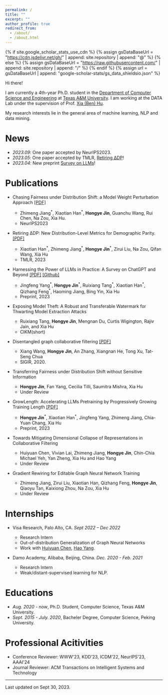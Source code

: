 ```yaml
---
permalink: /
title: ""
excerpt: ""
author_profile: true
redirect_from: 
  - /about/
  - /about.html
---
```


{% if site.google_scholar_stats_use_cdn %}
{% assign gsDataBaseUrl = "https://cdn.jsdelivr.net/gh/" | append: site.repository | append: "@" %}
{% else %}
{% assign gsDataBaseUrl = "https://raw.githubusercontent.com/" | append: site.repository | append: "/" %}
{% endif %}
{% assign url = gsDataBaseUrl | append: "google-scholar-stats/gs_data_shieldsio.json" %}

<span class='anchor' id='about-me'></span>

Hi there!

I am currently a 4th-year Ph.D. student in the <a href="https://engineering.tamu.edu/cse/index.html" target="_blank">Department of Computer Science and Engineering</a> at <a href="https://www.tamu.edu" target="_blank">Texas A&M University</a>. I am working at the DATA Lab under the supervision of Prof. <a href="https://cs.rice.edu/~xh37/index.html" target="_blank">Xia (Ben) Hu</a>.

My research interests lie in the general area of machine learning, NLP and data mining.

# News
- *2023.09*: One paper accepted by NeurIPS2023.
- *2023.05*: One paper accepted by TMLR, [Retiring ∆DP](https://openreview.net/forum?id=LjDFIWWVVa)!
- *2023.04*: New preprint [Survey on LLMs](https://arxiv.org/abs/2304.13712)!

<!-- My research interest includes neural machine translation and computer vision. I have published more than 100 papers at the top international AI conferences with total <a href='https://scholar.google.com/citations?user=DhtAFkwAAAAJ'>google scholar citations <strong><span id='total_cit'>260000+</span></strong></a> (You can also use google scholar badge <a href='https://scholar.google.com/citations?user=DhtAFkwAAAAJ'><img src="https://img.shields.io/endpoint?url={{ url | url_encode }}&logo=Google%20Scholar&labelColor=f6f6f6&color=9cf&style=flat&label=citations"></a>). -->


<!-- # News
- *2023.05*: One paper accepted by TMLR, [Retiring ∆DP](https://openreview.net/forum?id=LjDFIWWVVa)! -->
<!-- - *2023.05*: Thrilled to start my internship at Amazon. -->
<!-- - *2023.04*: New preprint [Survey on LLMs](https://arxiv.org/abs/2304.13712)! -->

<!-- # Selected Publications  -->

<!-- <div class='paper-box'><div class='paper-box-image'><div><div class="badge">CVPR 2016</div><img src='../images/500x300.png' alt="sym" width="100%"></div></div>
<div class='paper-box-text' markdown="1">

[Deep Residual Learning for Image Recognition](https://openaccess.thecvf.com/content_cvpr_2016/papers/He_Deep_Residual_Learning_CVPR_2016_paper.pdf)

**Kaiming He**, Xiangyu Zhang, Shaoqing Ren, Jian Sun

[**Project**](https://scholar.google.com/citations?view_op=view_citation&hl=zh-CN&user=DhtAFkwAAAAJ&citation_for_view=DhtAFkwAAAAJ:ALROH1vI_8AC) <strong><span class='show_paper_citations' data='DhtAFkwAAAAJ:ALROH1vI_8AC'></span></strong>
- Lorem ipsum dolor sit amet, consectetur adipiscing elit. Vivamus ornare aliquet ipsum, ac tempus justo dapibus sit amet. 
</div>
</div> -->


# Publications 

<!-- - [**Preprint**] [G-Mixup: Graph Augmentation for Graph Classification](https://arxiv.org/pdf/2202.07179.pdf). **Xiaotian Han**, Zhimeng Jiang, Ninghao Liu, Xia Hu.
- [**TheWebConf2022**] [Geometric Graph Representation Learning via Maximizing Rate Reduction](https://doi.org/10.1145/3485447.3512170). **Xiaotian Han**, Zhimeng Jiang, Ninghao Liu, Qingquan Song, Jundong Li, Xia Hu. [slides](/files/WWW2022_slides.pdf)
- [**Recsys2020**] [AutoRec: An Automated Recommender System]() (Demo). Ting-Hsiang Wang, Qingquan Song, **Xiaotian Han**, Zirui Liu, Jin Haifeng, Xia Hu. [code](https://github.com/datamllab/AutoRec)
- [**AAAI2020**] [FlowScope: Spotting Money Laundering Based on Graphs](). Xiangfeng Li, Shenghua Liu, Zifeng Li, **Xiaotian Han**, Chuan Shi, Bryan Hooi, He Huang, Xueqi Cheng.
- [**World Wide Web 2020**] [Embedding geographic information for anomalous trajectory detection](). Ding Xiao, Li Song, Ruijia Wang, **Xiaotian Han**, Yanan Cai, Chuan Shi.
- [**KDD2019**] [Metapath-guided heterogeneous graph neural network for intent recommendation](). Shaohua Fan, Junxiong Zhu, **Xiaotian Han**, Chuan Shi, Linmei Hu, Biyu Ma, Yongliang Li.
- [**TKDE2019**] [Deep collaborative filtering with multi-aspect information in heterogeneous networks](). Chuan Shi, **Xiaotian Han**, Li Song, Xiao Wang, Senzhang Wang, Junping Du, Philip, S Yu.
- [**IJCAI2018**] [Aspect-Level Deep Collaborative Filtering via Heterogeneous Information Networks](https://www.ijcai.org/proceedings/2018/0471.pdf). **Xiaotian Han**, Chuan Shi, Senzhang Wang, S Yu Philip, Li Song. [code](https://github.com/ahxt/NeuACF)
- [**APWeb-WAIM2018**] [Representation learning with depth and breadth for recommendation using multi-view data](http://www.shichuan.org/doc/57.pdf). **Xiaotian Han**, Chuan Shi, Lei Zheng, S Yu Philip, Jianxin Li, Yuanfu Lu. 
- [**ADMA2018**][Anomalous Trajectory Detection Using Recurrent Neural Network](http://shichuan.org/doc/60.pdf). Li Song, Ruijia Wang, Ding Xiao, **Xiaotian Han**, Yanan Cai, Chuan Shi. (<span style="color:red">Best paper award</span>) -->
<!-- - [****][](). -->
- Chasing Fairness under Distribution Shift: a Model Weight Perturbation Approach [[PDF]](https://arxiv.org/pdf/2303.03300.pdf)
  - Zhimeng Jiang<sup>\*</sup>, Xiaotian Han<sup>\*</sup>, **Hongye Jin**, Guanchu Wang, Rui Chen, Na Zou, Xia Hu.
  - NeurIPS2023

- Retiring ∆DP: New Distribution-Level Metrics for Demographic Parity. [[PDF]](https://arxiv.org/pdf/2301.13443.pdf)
  - Xiaotian Han<sup>\*</sup>, Zhimeng Jiang<sup>\*</sup>, **Hongye Jin**<sup>\*</sup>, Zirui Liu, Na Zou, Qifan Wang, Xia Hu 
  - TMLR, 2023

- Harnessing the Power of LLMs in Practice: A Survey on ChatGPT and Beyond [[PDF]](https://arxiv.org/pdf/2304.13712.pdf)  [[Github]](https://github.com/Mooler0410/LLMsPracticalGuide) 
  - Jingfeng Yang<sup>\*</sup>, **Hongye Jin**<sup>\*</sup>, Ruixiang Tang<sup>\*</sup>, Xiaotian Han<sup>\*</sup>, Qizhang Feng<sup>\*</sup>, Haoming Jiang, Bing Yin, Xia Hu
  - Preprint, 2023

- Exposing Model Theft: A Robust and Transferable Watermark for Thwarting Model Extraction Attacks 
  - Ruixiang Tang, **Hongye Jin**, Mengnan Du, Curtis Wigington, Rajiv Jain, and Xia Hu 
  - CIKM(short)

- Disentangled graph collaborative filtering [[PDF]](https://arxiv.org/pdf/2007.01764.pdf)
  - Xiang Wang, **Hongye Jin**, An Zhang, Xiangnan He, Tong Xu, Tat-Seng Chua
  - SIGIR, 2020.

- Transferring Fairness under Distribution Shift without Sensitive Information
  - **Hongye Jin**, Fan Yang, Cecilia Tilli, Saumitra Mishra, Xia Hu
  - Under Review
  
- GrowLength: Accelerating LLMs Pretraining by Progressively Growing Training Length [[PDF]](https://arxiv.org/pdf/2310.00576.pdf)
  - **Hongye Jin**<sup>\*</sup>, Xiaotian Han<sup>\*</sup>, Jingfeng Yang, Zhimeng Jiang, Chia-Yuan Chang, Xia Hu
  - Preprint, 2023

- Towards Mitigating Dimensional Collapse of Representations in Collaborative Filtering 
  - Huiyuan Chen, Vivian Lai, Zhimeng Jiang, **Hongye Jin**, Chin-Chia Michael Yeh, Yan Zheng, Xia Hu and Hao Yang
  - Under Review

- Gradient Rewiring for Editable Graph Neural Network Training
  - Zhimeng Jiang, Zirui Liu, Xiaotian Han, Qizhang Feng, **Hongye Jin**, Qiaoyu Tan, Kaixiong Zhou, Na Zou, Xia Hu
  - Under Review





# Internships
- Visa Research, Palo Alto, CA.  *Sept 2022 – Dec 2022*
  - Research Intern
  - Out-of-distribution Generalization of Graph Neural Networks
  - Work with [Huiyuan Chen](https://scholar.google.com/citations?user=3T86-rYAAAAJ&hl=en), [Hao Yang](https://scholar.google.com/citations?hl=en&user=BUBXsWgAAAAJ).

- Damo Academy, Alibaba, Beijing, China. *Dec. 2020 - Feb. 2021*
  - Research Intern
  - Weak/distant-supervised learning for NLP. 


# Educations
- *Aug. 2020 - now*, Ph.D. Student, Computer Science, Texas A&M University.
- *Sept. 2015 - July. 2020*, Bacheler Degree, Computer Science, Peking University.


<!-- # Invited Talks
- *2021.06*, Lorem ipsum dolor sit amet, consectetur adipiscing elit. Vivamus ornare aliquet ipsum, ac tempus justo dapibus sit amet. 
- *2021.03*, Lorem ipsum dolor sit amet, consectetur adipiscing elit. Vivamus ornare aliquet ipsum, ac tempus justo dapibus sit amet.  \| [\[video\]](https://github.com/) -->


<!--
# Awards
- *2022*, Outstanding Paper Award, ICML2022
- *2022*, Travel Grant, Department of Computer Science & Engineering, Texas A&M University
- *2022*, Travel Award, ICML2022.
- *2022*, Outstanding Reviewer Award, ICML2022.
- *2020*, Best Reviewer Award, CCF Transactions on Pervasive Computing and Interaction
- *2018*, 1st  National Graduate Scholarship, Beijing University of Posts and Telecommunications, Beijing, China.
- *2017*, 1st  Student Scholarship, Beijing University of Posts and Telecommunications, Beijing, China. -->


# Professional Acitivities
- Conference Reviewer: WWW'23, KDD'23, ICDM'22, NeurIPS'23, AAAI'24
- Journal Reviewer: ACM Transactions on Intelligent Systems and Technology


<div class="footer" hidden="hidden">
    <div class="center">
        <a><img src="//clustrmaps.com/map_v2.png?cl=ffffff&w=a&t=m&d=91g_Uih-7fadH9madF_Vex1LQXOVlduL5aeBBSKXgXA&co=2d78ad&ct=ffffff" /></a>
    </div>
</div>


---
Last updated on Sept 30, 2023.



